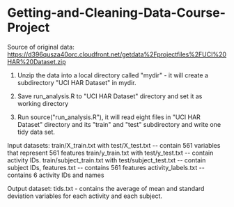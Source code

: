 Getting-and-Cleaning-Data-Course-Project
========================================
Source of original data: https://d396qusza40orc.cloudfront.net/getdata%2Fprojectfiles%2FUCI%20HAR%20Dataset.zip 

1. Unzip the data into a local directory called "mydir" - it will create a subdirectory "UCI HAR Dataset" in mydir.

2. Save run_analysis.R to "UCI HAR Dataset" directory and set it as working directory

3. Run source("run_analysis.R"), it will read eight files in "UCI HAR Dataset" directory and its "train" and "test" subdirectory and write one tidy data set.

Input datasets:
train/X_train.txt with test/X_test.txt -- contain 561 variables that represent 561 features
train/y_train.txt with test/y_test.txt -- contain activity IDs.
train/subject_train.txt with test/subject_test.txt -- contain subject IDs,
features.txt -- contains 561 features
activity_labels.txt -- contains 6 activity IDs and names 

Output dataset: 
tids.txt - contains the average of mean and standard deviation variables for each activity and each subject. 






